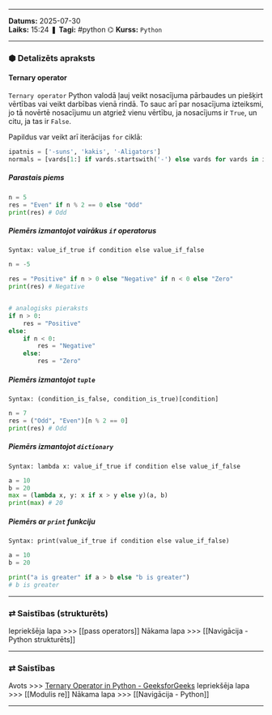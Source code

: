 ___

**Datums:** 2025-07-30   
**Laiks:** 15:24 
❚ **Tagi:** #python 
⌬ **Kurss:**  `Python`

---
### ⬢ Detalizēts apraksts
#### Ternary operator

`Ternary operator` Python valodā ļauj veikt nosacījuma pārbaudes un piešķirt vērtības vai veikt darbības vienā rindā. To sauc arī par nosacījuma izteiksmi, jo tā novērtē nosacījumu un atgriež vienu vērtību, ja nosacījums ir `True`, un citu, ja tas ir `False`.

Papildus var veikt arī iterācijas `for` ciklā:

```python
ipatnis = ['-suns', 'kakis', '-Aligators']
normals = [vards[1:] if vards.startswith('-') else vards for vards in ipatnis]
```
##### Parastais piems

```python
n = 5
res = "Even" if n % 2 == 0 else "Odd"
print(res) # Odd
```

##### Piemērs izmantojot vairākus `if` operatorus

```
Syntax: value_if_true if condition else value_if_false
```

```python
n = -5

res = "Positive" if n > 0 else "Negative" if n < 0 else "Zero"
print(res) # Negative


# analogisks pieraksts
if n > 0:
    res = "Positive"
else:
    if n < 0:
        res = "Negative"
    else:
        res = "Zero"
```

##### Piemērs izmantojot `tuple`

```
Syntax: (condition_is_false, condition_is_true)[condition]
```

```python
n = 7
res = ("Odd", "Even")[n % 2 == 0]
print(res) # Odd
```

##### Piemērs izmantojot `dictionary`

```
Syntax: lambda x: value_if_true if condition else value_if_false
```

```python
a = 10
b = 20
max = (lambda x, y: x if x > y else y)(a, b)
print(max) # 20
```

##### Piemērs ar `print` funkciju

```
Syntax: print(value_if_true if condition else value_if_false)
```

```python
a = 10
b = 20

print("a is greater" if a > b else "b is greater")
# b is greater
```

---
### ⇄ Saistības (strukturēts)

Iepriekšēja lapa >>> [[pass operators]]
Nākama lapa >>> [[Navigācija - Python strukturēts]]

---
### ⇄ Saistības

Avots >>> [Ternary Operator in Python - GeeksforGeeks](https://www.geeksforgeeks.org/python/ternary-operator-in-python/)
Iepriekšēja lapa >>> [[Modulis re]]
Nākama lapa >>> [[Navigācija - Python]]

___